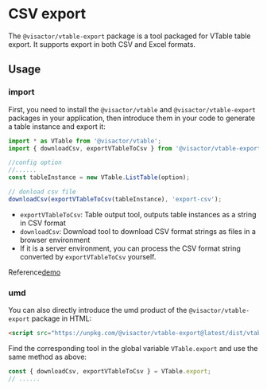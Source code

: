 # CSV export

The `@visactor/vtable-export` package is a tool packaged for VTable table export. It supports export in both CSV and Excel formats.

## Usage

### import

First, you need to install the `@visactor/vtable` and `@visactor/vtable-export` packages in your application, then introduce them in your code to generate a table instance and export it:

```js
import * as VTable from '@visactor/vtable';
import { downloadCsv, exportVTableToCsv } from '@visactor/vtable-export';

//config option
//......
const tableInstance = new VTable.ListTable(option);

// donload csv file
downloadCsv(exportVTableToCsv(tableInstance), 'export-csv');
```

* `exportVTableToCsv`: Table output tool, outputs table instances as a string in CSV format
* `downloadCsv`: Download tool to download CSV format strings as files in a browser environment
* If it is a server environment, you can process the CSV format string converted by `exportVTableToCsv` yourself.

Reference[demo](../../demo/export/table-export)

### umd

You can also directly introduce the umd product of the `@visactor/vtable-export` package in HTML:

```html
<script src="https://unpkg.com/@visactor/vtable-export@latest/dist/vtable-export.js"></script>
```

Find the corresponding tool in the global variable `VTable.export` and use the same method as above:

```js
const { downloadCsv, exportVTableToCsv } = VTable.export;
// ......
```